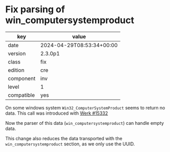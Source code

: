 [//]: # (werk v2)
# Fix parsing of win_computersystemproduct

key        | value
---------- | ---
date       | 2024-04-29T08:53:34+00:00
version    | 2.3.0p1
class      | fix
edition    | cre
component  | inv
level      | 1
compatible | yes

On some windows system `Win32_ComputerSystemProduct` seems to return no data.
This call was introduced with [Werk #15332](https://checkmk.com/werk/15332)

Now the parser of this data (`win_computersystemproduct`) can handle empty data.

This change also reduces the data transported with the
`win_computersystemproduct` section, as we only use the UUID.
